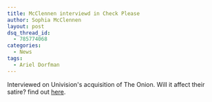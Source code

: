 ```yaml
---
title: McClennen interviewd in Check Please
author: Sophia McClennen
layout: post
dsq_thread_id:
  - 785774068
categories:
  - News
tags:
  - Ariel Dorfman
---
```

Interviewed on Univision's acquisition of The Onion. Will it affect their satire? find out [here](http://checkplease.humorfeed.com/issues/2016/20160125inc.php).